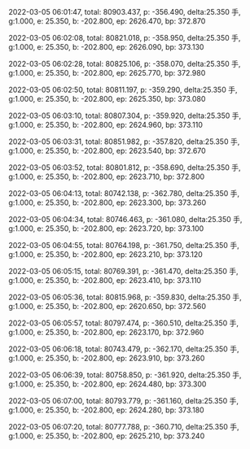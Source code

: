 2022-03-05 06:01:47, total: 80903.437, p: -356.490, delta:25.350 手, g:1.000, e: 25.350, b: -202.800, ep: 2626.470, bp: 372.870

2022-03-05 06:02:08, total: 80821.018, p: -358.950, delta:25.350 手, g:1.000, e: 25.350, b: -202.800, ep: 2626.090, bp: 373.130

2022-03-05 06:02:28, total: 80825.106, p: -358.070, delta:25.350 手, g:1.000, e: 25.350, b: -202.800, ep: 2625.770, bp: 372.980

2022-03-05 06:02:50, total: 80811.197, p: -359.290, delta:25.350 手, g:1.000, e: 25.350, b: -202.800, ep: 2625.350, bp: 373.080

2022-03-05 06:03:10, total: 80807.304, p: -359.920, delta:25.350 手, g:1.000, e: 25.350, b: -202.800, ep: 2624.960, bp: 373.110

2022-03-05 06:03:31, total: 80851.982, p: -357.820, delta:25.350 手, g:1.000, e: 25.350, b: -202.800, ep: 2623.540, bp: 372.670

2022-03-05 06:03:52, total: 80801.812, p: -358.690, delta:25.350 手, g:1.000, e: 25.350, b: -202.800, ep: 2623.710, bp: 372.800

2022-03-05 06:04:13, total: 80742.138, p: -362.780, delta:25.350 手, g:1.000, e: 25.350, b: -202.800, ep: 2623.300, bp: 373.260

2022-03-05 06:04:34, total: 80746.463, p: -361.080, delta:25.350 手, g:1.000, e: 25.350, b: -202.800, ep: 2623.720, bp: 373.100

2022-03-05 06:04:55, total: 80764.198, p: -361.750, delta:25.350 手, g:1.000, e: 25.350, b: -202.800, ep: 2623.210, bp: 373.120

2022-03-05 06:05:15, total: 80769.391, p: -361.470, delta:25.350 手, g:1.000, e: 25.350, b: -202.800, ep: 2623.410, bp: 373.110

2022-03-05 06:05:36, total: 80815.968, p: -359.830, delta:25.350 手, g:1.000, e: 25.350, b: -202.800, ep: 2620.650, bp: 372.560

2022-03-05 06:05:57, total: 80797.474, p: -360.510, delta:25.350 手, g:1.000, e: 25.350, b: -202.800, ep: 2623.170, bp: 372.960

2022-03-05 06:06:18, total: 80743.479, p: -362.170, delta:25.350 手, g:1.000, e: 25.350, b: -202.800, ep: 2623.910, bp: 373.260

2022-03-05 06:06:39, total: 80758.850, p: -361.920, delta:25.350 手, g:1.000, e: 25.350, b: -202.800, ep: 2624.480, bp: 373.300

2022-03-05 06:07:00, total: 80793.779, p: -361.160, delta:25.350 手, g:1.000, e: 25.350, b: -202.800, ep: 2624.280, bp: 373.180

2022-03-05 06:07:20, total: 80777.788, p: -360.710, delta:25.350 手, g:1.000, e: 25.350, b: -202.800, ep: 2625.210, bp: 373.240